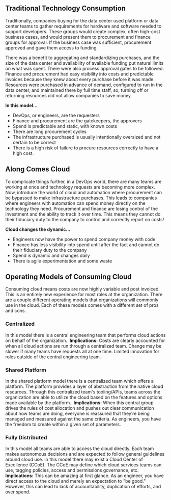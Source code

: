 ## Traditional Technology Consumption

Traditionally, companies buying for the data center used platform or data center teams to gather requirements for hardware and software needed to support developers. These groups would create complex, often high-cost business cases, and would present them to procurement and finance groups for approval. If the business case was sufficient, procurement approved and gave them access to funding. 

There was a benefit to aggregating and standardizing purchases, and the size of the data center and availability of available funding put natural limits on what was spent. There were also process approval gates to be followed. Finance and procurement had easy visibility into costs and predictable invoices because they knew about every purchase before it was made. Resources were purchased in advance of demand, configured to run in the data center, and maintained there by full time staff, so, turning off or returning resources did not allow companies to save money.

**In this model...**

- DevOps, or engineers, are the requesters
- Finance and procurement are the gatekeepers, the approvers
- Spend is predictable and static, with known costs
- There are long procurement cycles
- The infrastructure purchased is usually intentionally oversized and not certain to be correct
- There is a high risk of failure to procure resources correctly to have a high cost.

## Along Comes Cloud

To complicate things further, in a DevOps world, there are many teams are working at once and technology requests are becoming more complex. Now, introduce the world of cloud and automation where procurement can be bypassed to make infrastructure purchases. This leads to companies where engineers with automation can spend money directly on the technology they need. Procurement and finance are losing control of the investment and the ability to track it over time. This means they cannot do their fiduciary duty to the company to control and correctly report on costs!

**Cloud changes the dynamic...**

- Engineers now have the power to spend company money with code
- Finance has less visibility into spend until after the fact and cannot do their fiduciary duty to the company
- Spend is dynamic and changes daily
- There is agile experimentation and some waste


## Operating Models of Consuming Cloud

Consuming cloud means costs are now highly variable and post invoiced. This is an entirely new experience for most roles at the organization. There are a couple different operating models that organizations will commonly use in the cloud. Each of these models comes with a different set of pros and cons.

### Centralized

In this model there is a central engineering team that performs cloud actions on behalf of the organization. 
**Implications:** Costs are clearly accounted for when all cloud actions are run through a centralized team. Change may be slower if many teams have requests all at one time. Limited innovation for roles outside of the central engineering team.

### Shared Platform
In the shared platform model there is a centralized team which offers a platform. The platform provides a layer of abstraction from the native cloud resources. Through this centralized team's tooling/APIs, teams across the organization are able to utilize the cloud based on the features and options made available by the platform. 
**Implications:** When this central group drives the rules of cost allocation and pushes out clear communication about how teams are doing, everyone is reassured that they’re being managed and measured against the same criteria. As engineers, you have the freedom to create within a given set of parameters.

### Fully Distributed
In this model all teams are able to access the cloud directly. Each team makes autonomous decisions and are expected to follow general guidelines around cloud use. In this model there may exist a Cloud Center of Excellence (CCoE). The CCoE may define which cloud services teams can use, tagging policies, access and permissions governance, etc.
**Implications:** This can be amazing at first glance. As an engineer, you have direct access to the cloud and merely an expectation to "be good." However, this can lead to lack of accountability, duplication of efforts, and over spend.